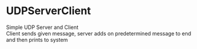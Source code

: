 # UDPServerClient
Simple UDP Server and Client <br />
Client sends given message, server adds on predetermined message to end and then prints to system

